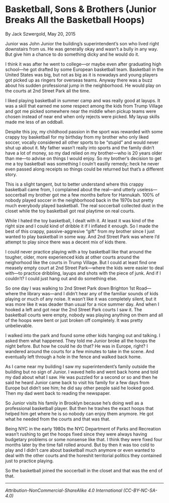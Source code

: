 # Basketball, Sons & Brothers (Junior Breaks All the Basketball Hoops)

By Jack Szwergold, May 20, 2015

Junior was John Junior the building’s superintendent’s son who lived right downstairs from us. He was generally okay and wasn’t a bully in any way. But give him a chance to do something dicky and he would do it.

I think it was after he went to college—or maybe even after graduating high school—he got drafted by some European basketball team. Basketball in the United States was big, but not as big as it is nowadays and young players got picked up as ringers for overseas teams. Anyway there was a buzz about his sudden professional jump in the neighborhood. He would play on the courts at 2nd Street Park all the time.

I liked playing basketball in summer camp and was really good at layups. It was a skill that earned me some respect among the kids from Trump Village and got me picked somewhere near the middle when pickup teams were chosen instead of near end when only rejects were picked. My layup skills made me less of an oddball.

Despite this joy, my childhood passion in the sport was rewarded with some crappy toy basketball for my birthday from my brother who only liked soccer, vocally considered all other sports to be “stupid” and would never shut up about it. My father wasn’t really into sports and the family didn’t have a lot of money, so my dad relied on my brother—who is 20 years older than me—to advise on things I would enjoy. So my brother’s decision to get me a toy basketball was something I couln’t easilly remedy; heck he never even passed along receipts so things could be returned but that’s a different story.

This is a slight tangent, but to better understand where this crappy basketball came from, I complained about the real—and utterly useless—soccerball my brother got me a few months before for Hannukah. 100% of nobody played soccer in the neighborhood back in the 1970s but pretty much everybody played basketball. The real soccerball collected dust in the closet while the toy basketball got real playtime on real courts.

While I hated the toy basketball, I dealt with it. At least it was kind of the right size and I could kind of dribble it if I inflated it enough. So I made the best of this crappy, passive-aggresive “gift” from my brother since I just wanted to play basketball in some way. And 2nd Street Park was where I’d attempt to play since there was a decent mix of kids there.

I could never practice playing with a toy basketball like that around the tougher, older, more experienced kids at other courts around the neighorhood like the courts in Trump Village. But I could at least find one measely empty court at 2nd Street Park—where the kids were easier to deal with—to practice dribbling, layups and shots with the piece of junk. And if I couldn’t? I could just hang out and do something else.

So one day I was walking to 2nd Street Park down Brighton 1st Road—where the library was—and I didn’t hear any of the familiar sounds of kids playing or much of any noise. It wasn’t like it was completely silent, but it was more like it was deader than usual for a nice summer day. And when I hooked a left and got near the 2nd Street Park courts I saw it. The basketball courts were empty, nobody was playing anything on them and all of the hoops were bent or just broken off completely. It was pretty unbelievable.

I walked into the park and found some other kids hanging out and talking. I asked them what happened. They told me Junior broke all the hoops the night before. But how he could he do that? He was in Europe, right? I wandered around the courts for a few minutes to take in the scene. And eventually left through a hole in the fence and walked back home.

As I came near my building I saw my superintendent’s family outside the building but no sign of Junior. I waved hello and went back home and told my dad about what I saw. He was puzzled for a second or so and then he said he heard Junior came back to visit his family for a few days from Europe but didn’t see him; he did say other people said he looked good. Then my dad went back to reading the newspaper.

So Junior visits his family in Brooklyn because he’s doing well as a professional basketball player. But then he trashes the exact hoops that helped him get where he is so nobody can enjoy them anymore. He got what he needed from the courts and that was that.

Being NYC in the early 1980s the NYC Department of Parks and Recreation wasn’t rushing to get the hoops fixed since they were always having budgetary problems or some nonsense like that. I think they were fixed four months later by the time fall rolled around. But by then it was too cold to play and I didn’t care about basketball much anymore or even wanted to deal with the other courts and the horeshit territorial politics they contained just to practice playing.

So the basketball joined the soccerball in the closet and that was the end of that.

***

*Attribution-NonCommercial-ShareAlike 4.0 International (CC-BY-NC-SA-4.0)*




